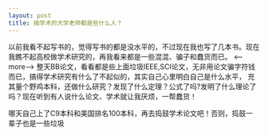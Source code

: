 ```yaml
---
layout: post
title: 搞学术的大学老师都是些什么人？
---
```


以前我看不起写书的，觉得写书的都是没水平的，不过现在我也写了几本书。现在我瞧不起高校做学术研究的，再我看来都是一些混混、骗子和蠢货而已。
<--more-->
整天BB论文，看看都是些上面垃圾IEEE,SCI论文，无非用论文骗字符钱而已，搞得学术研究有什么了不起似的，其实自己心里明白自己是什么水平，
充其量个野鸡本科，还做什么研究？发现了什么定理？公式了吗?发明了什么理论了吗？现在听到有人说什么论文、学术就让我厌烦，一帮蠢货！

哪天自己上了C9本科和美国排名100本科，再去捣鼓学术论文吧！否则，捣鼓一辈子也是一些垃圾
